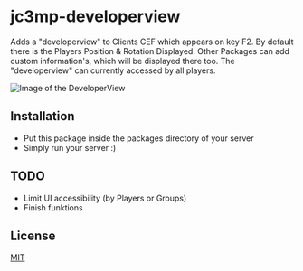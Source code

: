 # jc3mp-developerview
Adds a "developerview" to Clients CEF which appears on key F2. By default there is the Players Position & Rotation Displayed. Other Packages can add custom information's, which will be displayed there too. The "developerview" can currently accessed by all players.

![Image of the DeveloperView](https://derbl4ck.github.io/jc3mp-developerview.jpg)

## Installation

  - Put this package inside the packages directory of your server
  - Simply run your server :)

## TODO

  - Limit UI accessibility (by Players or Groups)
  - Finish funktions

## License

[MIT](http://opensource.org/licenses/MIT)